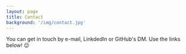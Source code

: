 ```yaml
---
layout: page
title: Contact
background: '/img/contact.jpg'
---
```


You can get in touch by e-mail, LinkdedIn or GitHub's DM. Use the links below! :wink:
